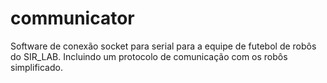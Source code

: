 communicator
============

Software de conexão socket para serial para a equipe de futebol de robôs do SIR_LAB. Incluindo um protocolo de comunicação com os robôs simplificado.
